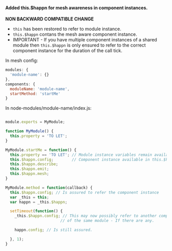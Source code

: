 
#### Added this.$happn for mesh awareness in component instances.

__NON BACKWARD COMPATIBLE CHANGE__

* `this` has been restored to refer to module instance.
* `this.$happn` contans the mesh aware component instance.
* IMPORTANT - If you have multiple component instances of a shared module then `this.$happn` is only ensured to refer to the correct component instance for the duration of the call tick.

In mesh config:

```javascript
modules: {
  'module-name': {}
},
components: {
  moduleName: 'module-name',
  startMethod: 'startMe'
}
```

In node-modules/module-name/index.js:

```javascript

module.exports = MyModule;

function MyModule() {
  this.property = 'TO LET';
}

MyModule.startMe = function() {
  this.property == 'TO LET'; // Module instance variables remain available.
  this.$happn.config;        // Component instance available in this.$happn
  this.$happn.describe;
  this.$happn.emit;
  this.$happn.mesh;
}

MyModule.method = function(callback) {
  this.$happn.config; // Is assured to refer the component instance
  var _this = this;
  var happn = _this.$happn;

  setTimeout(function() {
    _this.$happn.config; // This may now possibly refer to another component instance 
                        // of the same module - If there are any.

    happn.config; // Is still assured.

  }, 1);
}

```